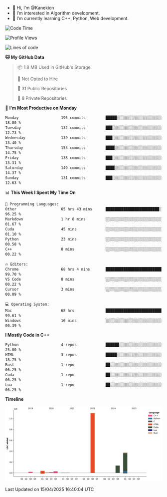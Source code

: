- 👋 Hi, I’m @Kanekicn
- 👀 I’m interested in Algorithm development.
- 🌱 I’m currently learning C++, Python, Web development.

<!---
cotecsz/cotecsz is a ✨ special ✨ repository because its `README.md` (this file) appears on your GitHub profile.
You can click the Preview link to take a look at your changes.
--->

<!--START_SECTION:waka-->
![Code Time](http://img.shields.io/badge/Code%20Time-3%2C219%20hrs%2044%20mins-blue)

![Profile Views](http://img.shields.io/badge/Profile%20Views-0-blue)

![Lines of code](https://img.shields.io/badge/From%20Hello%20World%20I%27ve%20Written-1.7%20million%20lines%20of%20code-blue)

**🐱 My GitHub Data** 

> 📦 1.8 MB Used in GitHub's Storage 
 > 
> 🚫 Not Opted to Hire
 > 
> 📜 31 Public Repositories 
 > 
> 🔑 8 Private Repositories 
 > 
📅 **I'm Most Productive on Monday** 

```text
Monday                   195 commits         █████░░░░░░░░░░░░░░░░░░░░   18.80 % 
Tuesday                  132 commits         ███░░░░░░░░░░░░░░░░░░░░░░   12.73 % 
Wednesday                139 commits         ███░░░░░░░░░░░░░░░░░░░░░░   13.40 % 
Thursday                 153 commits         ████░░░░░░░░░░░░░░░░░░░░░   14.75 % 
Friday                   138 commits         ███░░░░░░░░░░░░░░░░░░░░░░   13.31 % 
Saturday                 149 commits         ████░░░░░░░░░░░░░░░░░░░░░   14.37 % 
Sunday                   131 commits         ███░░░░░░░░░░░░░░░░░░░░░░   12.63 % 
```


📊 **This Week I Spent My Time On** 

```text
💬 Programming Languages: 
Other                    65 hrs 43 mins      ████████████████████████░   96.25 % 
Markdown                 1 hr 8 mins         ░░░░░░░░░░░░░░░░░░░░░░░░░   01.67 % 
Cuda                     45 mins             ░░░░░░░░░░░░░░░░░░░░░░░░░   01.10 % 
Python                   23 mins             ░░░░░░░░░░░░░░░░░░░░░░░░░   00.58 % 
C++                      8 mins              ░░░░░░░░░░░░░░░░░░░░░░░░░   00.22 % 

🔥 Editors: 
Chrome                   68 hrs 4 mins       █████████████████████████   99.70 % 
VS Code                  8 mins              ░░░░░░░░░░░░░░░░░░░░░░░░░   00.22 % 
Cursor                   3 mins              ░░░░░░░░░░░░░░░░░░░░░░░░░   00.09 % 

💻 Operating System: 
Mac                      68 hrs              █████████████████████████   99.61 % 
Windows                  16 mins             ░░░░░░░░░░░░░░░░░░░░░░░░░   00.39 % 
```

**I Mostly Code in C++** 

```text
Python                   4 repos             ██████░░░░░░░░░░░░░░░░░░░   25.00 % 
HTML                     3 repos             █████░░░░░░░░░░░░░░░░░░░░   18.75 % 
Rust                     1 repo              ██░░░░░░░░░░░░░░░░░░░░░░░   06.25 % 
Cuda                     1 repo              ██░░░░░░░░░░░░░░░░░░░░░░░   06.25 % 
Lua                      1 repo              ██░░░░░░░░░░░░░░░░░░░░░░░   06.25 % 
```



**Timeline**

![Lines of Code chart](https://raw.githubusercontent.com/Kanekicn/Kanekicn/master/assets/bar_graph.png)


 Last Updated on 15/04/2025 16:40:04 UTC
<!--END_SECTION:waka-->
